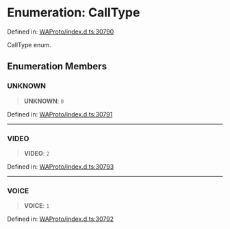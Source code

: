 # Enumeration: CallType

Defined in: [WAProto/index.d.ts:30790](https://github.com/Fokusdotid/Baileys/blob/c0c23ce3104b65dfcc64246c9ee8a49ef38993b5/WAProto/index.d.ts#L30790)

CallType enum.

## Enumeration Members

### UNKNOWN

> **UNKNOWN**: `0`

Defined in: [WAProto/index.d.ts:30791](https://github.com/Fokusdotid/Baileys/blob/c0c23ce3104b65dfcc64246c9ee8a49ef38993b5/WAProto/index.d.ts#L30791)

***

### VIDEO

> **VIDEO**: `2`

Defined in: [WAProto/index.d.ts:30793](https://github.com/Fokusdotid/Baileys/blob/c0c23ce3104b65dfcc64246c9ee8a49ef38993b5/WAProto/index.d.ts#L30793)

***

### VOICE

> **VOICE**: `1`

Defined in: [WAProto/index.d.ts:30792](https://github.com/Fokusdotid/Baileys/blob/c0c23ce3104b65dfcc64246c9ee8a49ef38993b5/WAProto/index.d.ts#L30792)
